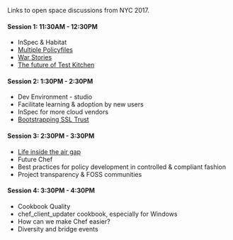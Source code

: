 Links to open space discussions from NYC 2017.

#### Session 1: 11:30AM - 12:30PM

* InSpec & Habitat
* [Multiple Policyfiles](NYC2017--Policyfile-Inheritance)
* [War Stories](War-Stories)
* [The future of Test Kitchen](NYC2017-Future-of-Test-Kitchen)

#### Session 2:  1:30PM - 2:30PM

* Dev Environment - studio
* Facilitate learning & adoption by new users
* InSpec for more cloud vendors
* [Bootstrapping SSL Trust](NYC2017-SSL-Trust-and-Chef)

#### Session 3:  2:30PM - 3:30PM

* [Life inside the air gap](https://github.com/chef/community-summits/wiki/Airgap-Environments)
* Future Chef
* Best practices for policy development in controlled & compliant fashion
* Project transparency & FOSS communities

#### Session 4:  3:30PM - 4:30PM

* Cookbook Quality
* chef_client_updater cookbook, especially for Windows
* How can we make Chef easier?
* Diversity and bridge events
